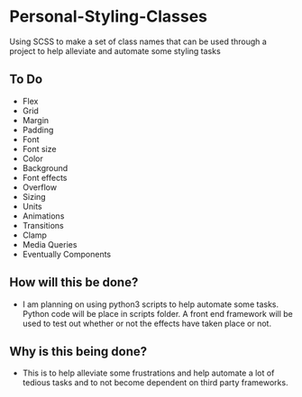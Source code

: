 # Personal-Styling-Classes
Using SCSS to make a set of class names that can be used through a project to help alleviate and automate some styling tasks


## To Do
 - Flex
 - Grid 
 - Margin
 - Padding
 - Font
 - Font size 
 - Color 
 - Background
 - Font effects
 - Overflow
 - Sizing 
 - Units 
 - Animations 
 - Transitions 
 - Clamp 
 - Media Queries 
 - Eventually Components 
 

## How will this be done? 
- I am planning on using python3 scripts to help automate some tasks. Python code will be place in scripts folder. A front end framework will be used to test out whether or not the effects have taken place or not. 

## Why is this being done?
- This is to help alleviate some frustrations and help automate a lot of tedious tasks and to not become dependent on third party frameworks. 
